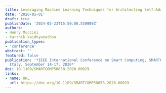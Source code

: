 ```yaml
---
title: Leveraging Machine Learning Techniques for Architecting Self-Adaptive IoT Systems
date: '2020-01-01'
draft: true
publishDate: '2024-03-23T15:50:50.530008Z'
authors:
- Henry Muccini
- Karthik Vaidhyanathan
publication_types:
- 'conference'
abstract: ''
featured: false
publication: '*IEEE International Conference on Smart Computing, SMARTCOMP 2020, Bologna,
  Italy, September 14-17, 2020*'
doi: 10.1109/SMARTCOMP50058.2020.00029
links:
- name: URL
  url: https://doi.org/10.1109/SMARTCOMP50058.2020.00029
---
```


